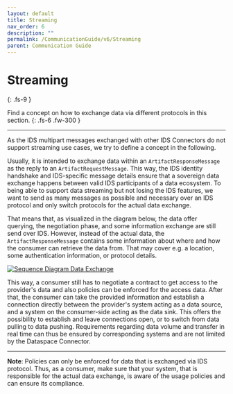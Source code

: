 ```yaml
---
layout: default
title: Streaming
nav_order: 6
description: ""
permalink: /CommunicationGuide/v6/Streaming
parent: Communication Guide
---
```


# Streaming
{: .fs-9 }

Find a concept on how to exchange data via different protocols in this section.
{: .fs-6 .fw-300 }

---

As the IDS multipart messages exchanged with other IDS Connectors do not support streaming use
cases, we try to define a concept in the following.

Usually, it is intended to exchange data within an `ArtifactResponseMessage` as the reply to an
`ArtifactRequestMessage`. This way, the IDS identity handshake and IDS-specific message details
ensure that a sovereign data exchange happens between valid IDS participants of a data ecosystem.
To being able to support data streaming but not losing the IDS features, we want to send as many
messages as possible and necessary over an IDS protocol and only switch protocols for the actual
data exchange.

That means that, as visualized in the diagram below, the data offer querying, the negotiation phase,
and some information exchange are still send over IDS. However, instead of the actual data, the
`ArtifactResponseMessage` contains some information about where and how the consumer can retrieve
the data from. That may cover e.g. a location, some authentication information, or protocol details.

[![Sequence Diagram Data Exchange](https://mermaid.ink/img/eyJjb2RlIjoic2VxdWVuY2VEaWFncmFtXG4gICAgcGFydGljaXBhbnQgQ29uc3VtZXJCYWNrZW5kXG4gICAgcGFydGljaXBhbnQgQ29uc3VtZXJDb25uZWN0b3JcbiAgICBwYXJ0aWNpcGFudCBQcm92aWRlckNvbm5lY3RvclxuICAgIHBhcnRpY2lwYW50IFByb3ZpZGVyQmFja2VuZFxuICAgIENvbnN1bWVyQ29ubmVjdG9yLT4-UHJvdmlkZXJDb25uZWN0b3I6IHF1ZXJ5IGRhdGEgb2ZmZXJzXG4gICAgUHJvdmlkZXJDb25uZWN0b3ItLT4-Q29uc3VtZXJDb25uZWN0b3I6IHJldHVybiBtZXRhZGF0YVxuICAgIENvbnN1bWVyQ29ubmVjdG9yLT4-UHJvdmlkZXJDb25uZWN0b3I6IGNvbnRyYWN0IHJlcXVlc3RcbiAgICBQcm92aWRlckNvbm5lY3Rvci0tPj5Db25zdW1lckNvbm5lY3RvcjogY29udHJhY3QgYWdyZWVtZW50XG4gICAgQ29uc3VtZXJDb25uZWN0b3ItPj5Qcm92aWRlckNvbm5lY3RvcjogcmVxdWVzdCBhcnRpZmFjdFxuICAgIFByb3ZpZGVyQ29ubmVjdG9yLS0-PkNvbnN1bWVyQ29ubmVjdG9yOiByZXR1cm4gYWNjZXNzIGluZm9ybWF0aW9uXG4gICAgYWx0IHByb3RvY29sLlBVTExcbiAgICAgICAgQ29uc3VtZXJCYWNrZW5kLT4-UHJvdmlkZXJCYWNrZW5kOiByZXF1ZXN0IGRhdGFcbiAgICAgICAgUHJvdmlkZXJCYWNrZW5kLS0-PkNvbnN1bWVyQmFja2VuZDogcmV0dXJuIGRhdGFcbiAgICBlbHNlIHByb3RvY29sLlBVU0hcbiAgICAgICAgUHJvdmlkZXJCYWNrZW5kLT4-Q29uc3VtZXJCYWNrZW5kOiBwdXNoIGRhdGFcbiAgICAgICAgQ29uc3VtZXJCYWNrZW5kLT4-Q29uc3VtZXJCYWNrZW5kOiBwcm9jZXNzIGRhdGFcbiAgICBlbmRcblxuICAgICIsIm1lcm1haWQiOnsidGhlbWUiOiJkZWZhdWx0In0sInVwZGF0ZUVkaXRvciI6ZmFsc2UsImF1dG9TeW5jIjp0cnVlLCJ1cGRhdGVEaWFncmFtIjpmYWxzZX0)](https://mermaid-js.github.io/mermaid-live-editor/edit/##eyJjb2RlIjoic2VxdWVuY2VEaWFncmFtXG4gICAgcGFydGljaXBhbnQgQ29uc3VtZXJCYWNrZW5kXG4gICAgcGFydGljaXBhbnQgQ29uc3VtZXJDb25uZWN0b3JcbiAgICBwYXJ0aWNpcGFudCBQcm92aWRlckNvbm5lY3RvclxuICAgIHBhcnRpY2lwYW50IFByb3ZpZGVyQmFja2VuZFxuICAgIENvbnN1bWVyQ29ubmVjdG9yLT4-UHJvdmlkZXJDb25uZWN0b3I6IHF1ZXJ5IGRhdGEgb2ZmZXJzXG4gICAgUHJvdmlkZXJDb25uZWN0b3ItLT4-Q29uc3VtZXJDb25uZWN0b3I6IHJldHVybiBtZXRhZGF0YVxuICAgIENvbnN1bWVyQ29ubmVjdG9yLT4-UHJvdmlkZXJDb25uZWN0b3I6IGNvbnRyYWN0IHJlcXVlc3RcbiAgICBQcm92aWRlckNvbm5lY3Rvci0tPj5Db25zdW1lckNvbm5lY3RvcjogY29udHJhY3QgYWdyZWVtZW50XG4gICAgQ29uc3VtZXJDb25uZWN0b3ItPj5Qcm92aWRlckNvbm5lY3RvcjogcmVxdWVzdCBhcnRpZmFjdFxuICAgIFByb3ZpZGVyQ29ubmVjdG9yLS0-PkNvbnN1bWVyQ29ubmVjdG9yOiByZXR1cm4gYWNjZXNzIGluZm9ybWF0aW9uXG4gICAgYWx0IHByb3RvY29sLlBVU0hcbiAgICAgICAgUHJvdmlkZXJCYWNrZW5kLT4-Q29uc3VtZXJCYWNrZW5kOiBwdXNoIGRhdGFcbiAgICAgICAgQ29uc3VtZXJCYWNrZW5kLT4-Q29uc3VtZXJCYWNrZW5kOiBwcm9jZXNzIGRhdGFcbiAgICBlbmRcblxuICAgICIsIm1lcm1haWQiOiJ7XG4gIFwidGhlbWVcIjogXCJkZWZhdWx0XCJcbn0iLCJ1cGRhdGVFZGl0b3IiOmZhbHNlLCJhdXRvU3luYyI6dHJ1ZSwidXBkYXRlRGlhZ3JhbSI6ZmFsc2V9)

This way, a consumer still has to negotiate a contract to get access to the provider's data and also
policies can be enforced for the access data. After that, the consumer can take the provided
information and establish a connection directly between the provider's system acting as a data
source, and a system on the consumer-side acting as the data sink.
This offers the possibility to establish and leave connections open, or to switch from data pulling
to data pushing. Requirements regarding data volume and transfer in real time can thus be ensured by
corresponding systems and are not limited by the Dataspace Connector.

---

**Note**: Policies can only be enforced for data that is exchanged via IDS protocol. Thus, as a
consumer, make sure that your system, that is responsible for the actual data exchange, is aware of
the usage policies and can ensure its compliance.

